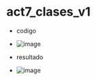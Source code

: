 # act7_clases_v1
- codigo
- ![image](https://github.com/user-attachments/assets/de8f2b12-d6df-4768-9c44-7440a27c89d8)

- resultado
- ![image](https://github.com/user-attachments/assets/a53f58f9-5931-4632-851c-bcd115f36488)
